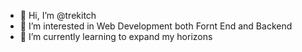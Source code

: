 - 👋 Hi, I’m @trekitch
- 👀 I’m interested in Web Development both Fornt End and Backend
- 🌱 I’m currently learning to expand my horizons

<!---
trekitch/trekitch is a ✨ special ✨ repository because its `README.md` (this file) appears on your GitHub profile.
You can click the Preview link to take a look at your changes.
--->
